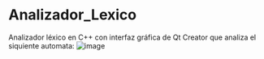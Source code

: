 # Analizador_Lexico
Analizador léxico en C++ con interfaz gráfica de Qt Creator que analiza el siquiente automata:
![image](https://github.com/karelycode/Analizador_Lexico/assets/125902809/9137bc9a-0d21-4e26-9216-96c33d496dcd)

